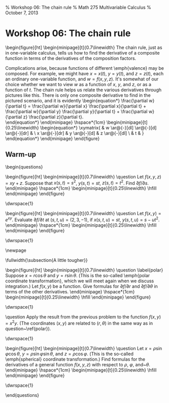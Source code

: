 % Workshop 06: The chain rule
% Math 275 Multivariable Calculus
% October 7, 2013

# Workshop 06: The chain rule

\begin{figure}[ht]
\begin{minipage}[t]{0.7\linewidth}
The chain rule, just as in one-variable calculus, tells us how to find the derivative of a composite function in terms of the derivatives of the composition factors.

Complications arise, because functions of different \emph{valence} may be composed. For example, we might have $x = x(t)$, $y = y(t)$, and $z = z(t)$, each an ordinary one-variable function, and $w = f(x,y,z)$. It's somewhat of our choice whether we want to view $w$ as a function of $x$, $y$, and $z$, or as a function of $t$. The chain rule helps us relate the various derivatives through pictures like this. There is only one composite derivative to find in the pictured scenario, and it is evidently
\begin{equation*}
    \frac{\partial w}{\partial t} = \frac{\partial w}{\partial x} \frac{\partial x}{\partial t} + \frac{\partial w}{\partial y} \frac{\partial y}{\partial t} + \frac{\partial w}{\partial z} \frac{\partial z}{\partial t}.    
\end{equation*} 
\end{minipage} \hspace*{1cm}
\begin{minipage}[t]{0.25\linewidth}
    \begin{equation*}
        \xymatrix{
              & w \ar@{-}[dl] \ar@{-}[d] \ar@{-}[dr] & \\
            x \ar@{-}[dr] & y \ar@{-}[d] & z \ar@{-}[dl] \\
            & t & 
        }
    \end{equation*}
\end{minipage}
\end{figure}

## Warm-up

\begin{questions}

\begin{figure}[ht]
\begin{minipage}[t]{0.7\linewidth}
\question Let $f(x, y, z) = xy + z$. Suppose that $x(s,t) = s^2$, $y(s,t) = st$, $z(s,t) = t^2$. Find $\partial f/\partial s$. 
\end{minipage} \hspace*{1cm}
\begin{minipage}[t]{0.25\linewidth}
\hfill
\end{minipage}
\end{figure}

\dwrspace{1}

\begin{figure}[ht]
\begin{minipage}[t]{0.7\linewidth}
\question Let $f(x,y) = e^{xy}$. Evaluate $\partial f / \partial t$ at $(s,t,u) = (2, 3, -1)$, if $x(s, t, u) = st$, $y(s, t, u) = s - ut^2$.
\end{minipage} \hspace*{1cm}
\begin{minipage}[t]{0.25\linewidth}
\hfill
\end{minipage}
\end{figure}

\dwrspace{1}

\newpage

\fullwidth{\subsection{A little tougher}}

\begin{figure}[ht]
\begin{minipage}[t]{0.7\linewidth}
\question \label{polar} Suppose $x = r \cos{\theta}$ and $y = r \sin{\theta}$. (This is the so-called \emph{polar coordinate transformation}, which we will meet again when we discuss integration.) Let $f(x,y)$ be a function. Give formulas for $\partial f / \partial r$ and $\partial f / \partial \theta$ in terms of the other derivatives.
\end{minipage} \hspace*{1cm}
\begin{minipage}[t]{0.25\linewidth}
\hfill
\end{minipage}
\end{figure}

\dwrspace{1}

\question Apply the result from the previous problem to the function $f(x, y) = x^2 y$. (The coordinates $(x,y)$ are related to $(r,\theta)$ in the same way as in question~\ref{polar}).

\dwrspace{1}

\begin{figure}[ht]
\begin{minipage}[t]{0.7\linewidth}
\question Let $x = \rho \sin \varphi \cos \theta$, $y = \rho \sin \varphi \sin \theta$, and $z = \rho \cos \varphi$. (This is the so-called \emph{spherical} coordinate transformation.) Find formulas for the derivatives of a general function $f(x, y, z)$ with respect to $\rho$, $\varphi$, and~$\theta$. 
\end{minipage} \hspace*{1cm}
\begin{minipage}[t]{0.25\linewidth}
\hfill
\end{minipage}
\end{figure}

\dwrspace{1}

\end{questions}
